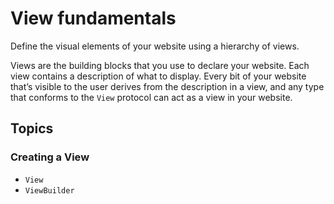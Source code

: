 # View fundamentals

Define the visual elements of your website using a hierarchy of views.

Views are the building blocks that you use to declare your website. Each view
contains a description of what to display. Every bit of your website that’s
visible to the user derives from the description in a view, and any type that
conforms to the ``View`` protocol can act as a view in your website.

## Topics

### Creating a View

- ``View``
- ``ViewBuilder``
